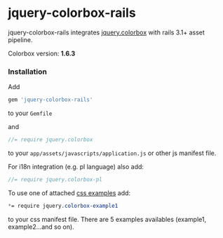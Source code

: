 # jquery-colorbox-rails

jquery-colorbox-rails integrates [jquery.colorbox](https://github.com/jackmoore/colorbox) with rails 3.1+ asset pipeline.

Colorbox version: <b id="colorbox-version">1.6.3</b>

### Installation

Add

``` ruby
gem 'jquery-colorbox-rails'
```

to your `Gemfile`

and

```javascript
//= require jquery.colorbox
```

to your `app/assets/javascripts/application.js` or other js manifest file.

For i18n integration (e.g. pl language) also add:

```javascript
//= require jquery.colorbox-pl
```

To use one of attached [css examples](http://www.jacklmoore.com/colorbox/example1/) add:

```css
*= require jquery.colorbox-example1
```

to your css manifest file. There are 5 examples availables (example1, example2...and so on).
